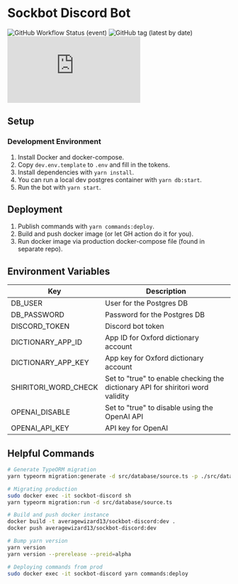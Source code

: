 # Sockbot Discord Bot

![GitHub Workflow Status (event)](https://img.shields.io/github/workflow/status/NeonWizard/sockbot-discord/Test,%20build%20and%20publish%20application%20to%20Docker%20Hub?event=push)
![GitHub tag (latest by date)](https://img.shields.io/github/v/tag/NeonWizard/sockbot-discord?label=version)
[![License: GPL-3.0](https://img.shields.io/github/license/NeonWizard/chatzy.js)](https://opensource.org/licenses/GPL-3.0)

## Setup

### Development Environment

1. Install Docker and docker-compose.
2. Copy `dev.env.template` to `.env` and fill in the tokens.
3. Install dependencies with `yarn install`.
4. You can run a local dev postgres container with `yarn db:start`.
5. Run the bot with `yarn start`.

## Deployment

1. Publish commands with `yarn commands:deploy`.
2. Build and push docker image (or let GH action do it for you).
3. Run docker image via production docker-compose file (found in separate repo).

## Environment Variables

| Key                  | Description                                                                     |
| -------------------- | ------------------------------------------------------------------------------- |
| DB_USER              | User for the Postgres DB                                                        |
| DB_PASSWORD          | Password for the Postgres DB                                                    |
| DISCORD_TOKEN        | Discord bot token                                                               |
| DICTIONARY_APP_ID    | App ID for Oxford dictionary account                                            |
| DICTIONARY_APP_KEY   | App key for Oxford dictionary account                                           |
| SHIRITORI_WORD_CHECK | Set to "true" to enable checking the dictionary API for shiritori word validity |
| OPENAI_DISABLE       | Set to "true" to disable using the OpenAI API                                   |
| OPENAI_API_KEY       | API key for OpenAI                                                              |

## Helpful Commands

```bash
# Generate TypeORM migration
yarn typeorm migration:generate -d src/database/source.ts -p ./src/database/migrations/MIGRATION_NAME

# Migrating production
sudo docker exec -it sockbot-discord sh
yarn typeorm migration:run -d src/database/source.ts

# Build and push docker instance
docker build -t averagewizard13/sockbot-discord:dev .
docker push averagewizard13/sockbot-discord:dev

# Bump yarn version
yarn version
yarn version --prerelease --preid=alpha

# Deploying commands from prod
sudo docker exec -it sockbot-discord yarn commands:deploy
```
